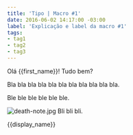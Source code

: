 ```yaml
---
title: 'Tipo | Macro #1'
date: 2016-06-02 14:17:00 -03:00
label: 'Explicação e label da macro #1'
tags:
- tag1
- tag2
- tag3
---
```


Olá {{first_name}}! Tudo bem? 

Bla bla bla bla bla bla bla bla bla bla bla.

Ble ble ble ble ble ble.

![death-note.jpg](/uploads/death-note.jpg)
Bli bli bli.

{{display_name}}